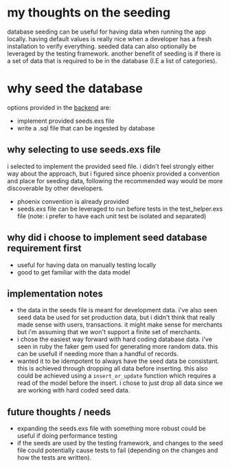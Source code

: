 # my thoughts on the seeding
  database seeding can be useful for having data when running the app locally. having default values is really nice when a developer has a fresh installation to verify everything. seeded data can also optionally be leveraged by the testing framework. another benefit of seeding is if there is a set of data that is required to be in the database (I.E a list of categories).

# why seed the database

  options provided in the [backend](https://github.com/ztoolson/web-homework/blob/master/elixir/backend.md) are:
  - implement provided seeds.exs file
  - write a .sql file that can be ingested by database

## why selecting to use seeds.exs file
  i selected to implement the provided seed file. i didn't feel strongly either way about the approach, but i figured since phoenix provided a convention and place for seeding data, following the recommended way would be more discoverable by other developers. 

  - phoenix convention is already provided
  - seeds.exs file can be leveraged to run before tests in the test_helper.exs file (note: i prefer to have each unit test be isolated and separated)

## why did i choose to implement seed database requirement first
  - useful for having data on manually testing locally
  - good to get familiar with the data model

## implementation notes
  - the data in the seeds file is meant for development data. i've also seen seed data be used for set production data, but i didn't think that really made sense with users, transactions. it might make sense for merchants but i'm assuming that we won't support a finite set of merchants.
  - i chose the easiest way forward with hard coding database data. i've seen in ruby the faker gem used for generating more random data. this can be usefull if needing more than a handful of records.
  - wanted it to be idempotent to always have the seed data be consistant. this is achieved through dropping all data before inserting. this also could be achieved using a `insert_or_update` function which requires a read of the model before the insert. i chose to just drop all data since we are working with hard coded seed data.

## future thoughts / needs
  - expanding the seeds.exs file with something more robust could be useful if doing performance testing
  - if the seeds are used by the testing framework, and changes to the seed file could potentially cause tests to fail (depending on the changes and how the tests are written).

